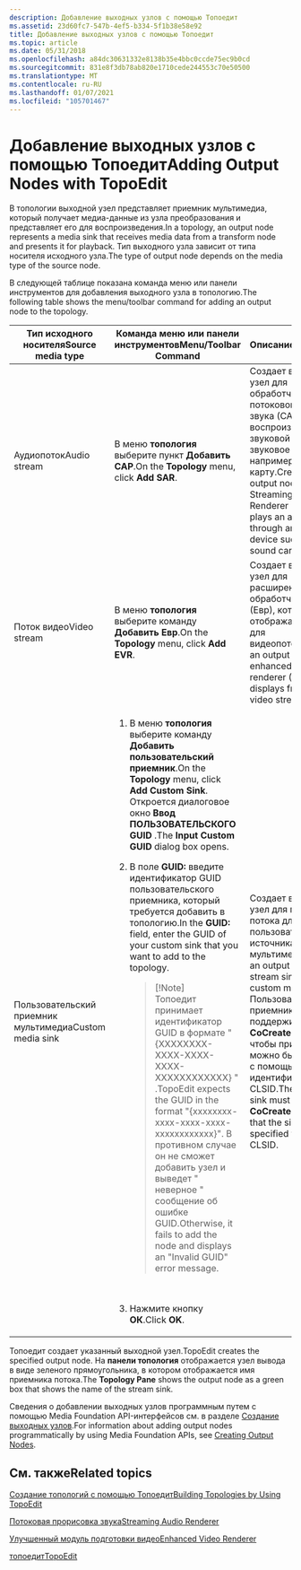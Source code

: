 ```yaml
---
description: Добавление выходных узлов с помощью Топоедит
ms.assetid: 23d60fc7-547b-4ef5-b334-5f1b38e58e92
title: Добавление выходных узлов с помощью Топоедит
ms.topic: article
ms.date: 05/31/2018
ms.openlocfilehash: a84dc30631332e8138b35e4bbc0ccde75ec9b0cd
ms.sourcegitcommit: 831e8f3db78ab820e1710cede244553c70e50500
ms.translationtype: MT
ms.contentlocale: ru-RU
ms.lasthandoff: 01/07/2021
ms.locfileid: "105701467"
---
```

# <a name="adding-output-nodes-with-topoedit"></a><span data-ttu-id="6383b-103">Добавление выходных узлов с помощью Топоедит</span><span class="sxs-lookup"><span data-stu-id="6383b-103">Adding Output Nodes with TopoEdit</span></span>

<span data-ttu-id="6383b-104">В топологии выходной узел представляет приемник мультимедиа, который получает медиа-данные из узла преобразования и представляет его для воспроизведения.</span><span class="sxs-lookup"><span data-stu-id="6383b-104">In a topology, an output node represents a media sink that receives media data from a transform node and presents it for playback.</span></span> <span data-ttu-id="6383b-105">Тип выходного узла зависит от типа носителя исходного узла.</span><span class="sxs-lookup"><span data-stu-id="6383b-105">The type of output node depends on the media type of the source node.</span></span>

<span data-ttu-id="6383b-106">В следующей таблице показана команда меню или панели инструментов для добавления выходного узла в топологию.</span><span class="sxs-lookup"><span data-stu-id="6383b-106">The following table shows the menu/toolbar command for adding an output node to the topology.</span></span>



<table>
<colgroup>
<col style="width: 33%" />
<col style="width: 33%" />
<col style="width: 33%" />
</colgroup>
<thead>
<tr class="header">
<th><span data-ttu-id="6383b-107">Тип исходного носителя</span><span class="sxs-lookup"><span data-stu-id="6383b-107">Source media type</span></span></th>
<th><span data-ttu-id="6383b-108">Команда меню или панели инструментов</span><span class="sxs-lookup"><span data-stu-id="6383b-108">Menu/Toolbar Command</span></span></th>
<th><span data-ttu-id="6383b-109">Описание</span><span class="sxs-lookup"><span data-stu-id="6383b-109">Description</span></span></th>
</tr>
</thead>
<tbody>
<tr class="odd">
<td><span data-ttu-id="6383b-110">Аудиопоток</span><span class="sxs-lookup"><span data-stu-id="6383b-110">Audio stream</span></span></td>
<td><span data-ttu-id="6383b-111">В меню <strong>топология</strong> выберите пункт <strong>Добавить САР</strong>.</span><span class="sxs-lookup"><span data-stu-id="6383b-111">On the <strong>Topology</strong> menu, click <strong>Add SAR</strong>.</span></span></td>
<td><span data-ttu-id="6383b-112">Создает выходной узел для обработчика потоковой передачи звука (САР), который воспроизводит звуковой поток через звуковое устройство, например звуковую карту.</span><span class="sxs-lookup"><span data-stu-id="6383b-112">Creates an output node for the Streaming Audio Renderer (SAR) that plays an audio stream through an audio device such as a sound card.</span></span></td>
</tr>
<tr class="even">
<td><span data-ttu-id="6383b-113">Поток видео</span><span class="sxs-lookup"><span data-stu-id="6383b-113">Video stream</span></span></td>
<td><span data-ttu-id="6383b-114">В меню <strong>топология</strong> выберите команду <strong>Добавить Евр</strong>.</span><span class="sxs-lookup"><span data-stu-id="6383b-114">On the <strong>Topology</strong> menu, click <strong>Add EVR</strong>.</span></span></td>
<td><span data-ttu-id="6383b-115">Создает выходной узел для расширенного обработчика видео (Евр), который отображает кадры для видеопотока.</span><span class="sxs-lookup"><span data-stu-id="6383b-115">Creates an output node for the enhanced video renderer (EVR) that displays frames for a video stream.</span></span></td>
</tr>
<tr class="odd">
<td><span data-ttu-id="6383b-116">Пользовательский приемник мультимедиа</span><span class="sxs-lookup"><span data-stu-id="6383b-116">Custom media sink</span></span></td>
<td><ol>
<li><span data-ttu-id="6383b-117">В меню <strong>топология</strong> выберите команду <strong>Добавить пользовательский приемник</strong>.</span><span class="sxs-lookup"><span data-stu-id="6383b-117">On the <strong>Topology</strong> menu, click <strong>Add Custom Sink</strong>.</span></span><br/> <span data-ttu-id="6383b-118">Откроется диалоговое окно <strong>Ввод ПОЛЬЗОВАТЕЛЬСКОГО GUID</strong> .</span><span class="sxs-lookup"><span data-stu-id="6383b-118">The <strong>Input Custom GUID</strong> dialog box opens.</span></span><br/></li>
<li><p><span data-ttu-id="6383b-119">В поле <strong>GUID:</strong> введите идентификатор GUID пользовательского приемника, который требуется добавить в топологию.</span><span class="sxs-lookup"><span data-stu-id="6383b-119">In the <strong>GUID:</strong> field, enter the GUID of your custom sink that you want to add to the topology.</span></span><br/></p>
<blockquote>
[!Note]<br />
<span data-ttu-id="6383b-120">Топоедит принимает идентификатор GUID в формате &quot; {XXXXXXXX-XXXX-XXXX-XXXX-XXXXXXXXXXXX} &quot; .</span><span class="sxs-lookup"><span data-stu-id="6383b-120">TopoEdit expects the GUID in the format &quot;{xxxxxxxx-xxxx-xxxx-xxxx-xxxxxxxxxxxx}&quot;.</span></span> <span data-ttu-id="6383b-121">В противном случае он не сможет добавить узел и выведет &quot; неверное &quot; сообщение об ошибке GUID.</span><span class="sxs-lookup"><span data-stu-id="6383b-121">Otherwise, it fails to add the node and displays an &quot;Invalid GUID&quot; error message.</span></span>
</blockquote>
<p><br/></p></li>
<li><span data-ttu-id="6383b-122">Нажмите кнопку <strong>ОК</strong>.</span><span class="sxs-lookup"><span data-stu-id="6383b-122">Click <strong>OK</strong>.</span></span><br/></li>
</ol></td>
<td><span data-ttu-id="6383b-123">Создает выходной узел для приемника потока для пользовательского источника мультимедиа.</span><span class="sxs-lookup"><span data-stu-id="6383b-123">Creates an output node for the stream sink for a custom media source.</span></span><br/> <span data-ttu-id="6383b-124">Пользовательский приемник должен поддерживать <strong>CoCreateInstance</strong> , чтобы приемник можно было указать с помощью идентификатора CLSID.</span><span class="sxs-lookup"><span data-stu-id="6383b-124">The custom sink must support <strong>CoCreateInstance</strong> so that the sink can be specified with a CLSID.</span></span><br/></td>
</tr>
</tbody>
</table>



 

<span data-ttu-id="6383b-125">Топоедит создает указанный выходной узел.</span><span class="sxs-lookup"><span data-stu-id="6383b-125">TopoEdit creates the specified output node.</span></span> <span data-ttu-id="6383b-126">На **панели топология** отображается узел вывода в виде зеленого прямоугольника, в котором отображается имя приемника потока.</span><span class="sxs-lookup"><span data-stu-id="6383b-126">The **Topology Pane** shows the output node as a green box that shows the name of the stream sink.</span></span>

<span data-ttu-id="6383b-127">Сведения о добавлении выходных узлов программным путем с помощью Media Foundation API-интерфейсов см. в разделе [Создание выходных узлов](creating-output-nodes.md).</span><span class="sxs-lookup"><span data-stu-id="6383b-127">For information about adding output nodes programmatically by using Media Foundation APIs, see [Creating Output Nodes](creating-output-nodes.md).</span></span>

## <a name="related-topics"></a><span data-ttu-id="6383b-128">См. также</span><span class="sxs-lookup"><span data-stu-id="6383b-128">Related topics</span></span>

<dl> <dt>

[<span data-ttu-id="6383b-129">Создание топологий с помощью Топоедит</span><span class="sxs-lookup"><span data-stu-id="6383b-129">Building Topologies by Using TopoEdit</span></span>](building-topologies-by-using-topoedit.md)
</dt> <dt>

[<span data-ttu-id="6383b-130">Потоковая прорисовка звука</span><span class="sxs-lookup"><span data-stu-id="6383b-130">Streaming Audio Renderer</span></span>](streaming-audio-renderer.md)
</dt> <dt>

[<span data-ttu-id="6383b-131">Улучшенный модуль подготовки видео</span><span class="sxs-lookup"><span data-stu-id="6383b-131">Enhanced Video Renderer</span></span>](enhanced-video-renderer.md)
</dt> <dt>

[<span data-ttu-id="6383b-132">топоедит</span><span class="sxs-lookup"><span data-stu-id="6383b-132">TopoEdit</span></span>](topoedit.md)
</dt> </dl>

 

 





